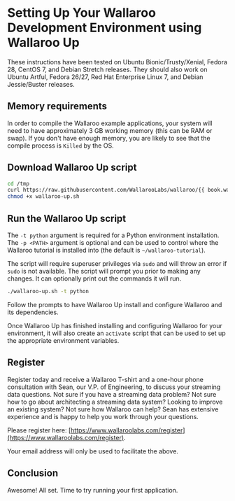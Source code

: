 # Setting Up Your Wallaroo Development Environment using Wallaroo Up

These instructions have been tested on Ubuntu Bionic/Trusty/Xenial, Fedora 28, CentOS 7, and Debian Stretch releases. They should also work on Ubuntu Artful, Fedora 26/27, Red Hat Enterprise Linux 7, and Debian Jessie/Buster releases.

## Memory requirements

In order to compile the Wallaroo example applications, your system will need to have approximately 3 GB working memory (this can be RAM or swap). If you don't have enough memory, you are likely to see that the compile process is `Killed` by the OS.

## Download Wallaroo Up script

```bash
cd /tmp
curl https://raw.githubusercontent.com/WallarooLabs/wallaroo/{{ book.wallaroo_version }}/misc/wallaroo-up.sh -o wallaroo-up.sh -J -L
chmod +x wallaroo-up.sh
```

## Run the Wallaroo Up script

The `-t python` argument is required for a Python environment installation. The `-p <PATH>` argument is optional and can be used to control where the Wallaroo tutorial is installed into (the default is `~/wallaroo-tutorial`).

The script will require superuser privileges via `sudo` and will throw an error if `sudo` is not available. The script will prompt you prior to making any changes. It can optionally print out the commands it will run.

```bash
./wallaroo-up.sh -t python 
```

Follow the prompts to have Wallaroo Up install and configure Wallaroo and its dependencies.

Once Wallaroo Up has finished installing and configuring Wallaroo for your environment, it will also create an `activate` script that can be used to set up the appropriate environment variables.

## Register

Register today and receive a Wallaroo T-shirt and a one-hour phone consultation with Sean, our V.P. of Engineering, to discuss your streaming data questions. Not sure if you have a streaming data problem? Not sure how to go about architecting a streaming data system? Looking to improve an existing system? Not sure how Wallaroo can help? Sean has extensive experience and is happy to help you work through your questions.

Please register here: [https://www.wallaroolabs.com/register](https://www.wallaroolabs.com/register).

Your email address will only be used to facilitate the above.

## Conclusion

Awesome! All set. Time to try running your first application.
